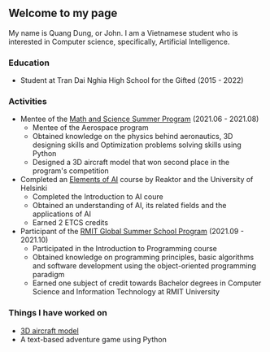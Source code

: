 ## Welcome to my page

My name is Quang Dung, or John. I am a Vietnamese student who is interested in Computer science, specifically, Artificial Intelligence.

### Education

- Student at Tran Dai Nghia High School for the Gifted (2015 - 2022)
### Activities

- Mentee of the [Math and Science Summer Program](https://en.masspvn.com) (2021.06 - 2021.08)
  - Mentee of the Aerospace program
  - Obtained knowledge on the physics behind aeronautics, 3D designing skills and Optimization problems solving skills using Python
  - Designed a 3D aircraft model that won second place in the program's competition
- Completed an [Elements of AI](https://www.elementsofai.com) course by Reaktor and the University of Helsinki
  - Completed the Introduction to AI coure
  - Obtained an understanding of AI, its related fields and the applications of AI  
  - Earned 2 ETCS credits
- Participant of the [RMIT Global Summer School Program](https://www.rmit.edu.au/study-with-us/international-students/programs-for-international-students/global-summer-school-program) (2021.09 - 2021.10)
  - Participated in the Introduction to Programming course
  - Obtained knowledge on programming principles, basic algorithms and software development using the object-oriented programming paradigm
  -  Earned one subject of credit towards Bachelor degrees in Computer Science and Information Technology at RMIT University

### Things I have worked on

- [3D aircraft model](https://a360.co/3xVYvao)
- A text-based adventure game using Python

